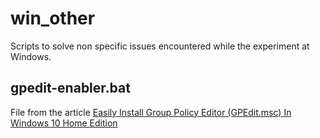 # win_other
Scripts to solve non specific issues encountered while the experiment at Windows.

## gpedit-enabler.bat

File from the article [Easily Install Group Policy Editor (GPEdit.msc) In Windows 10 Home Edition](https://www.itechtics.com/easily-enable-group-policy-editor-gpedit-msc-in-windows-10-home-edition/)



